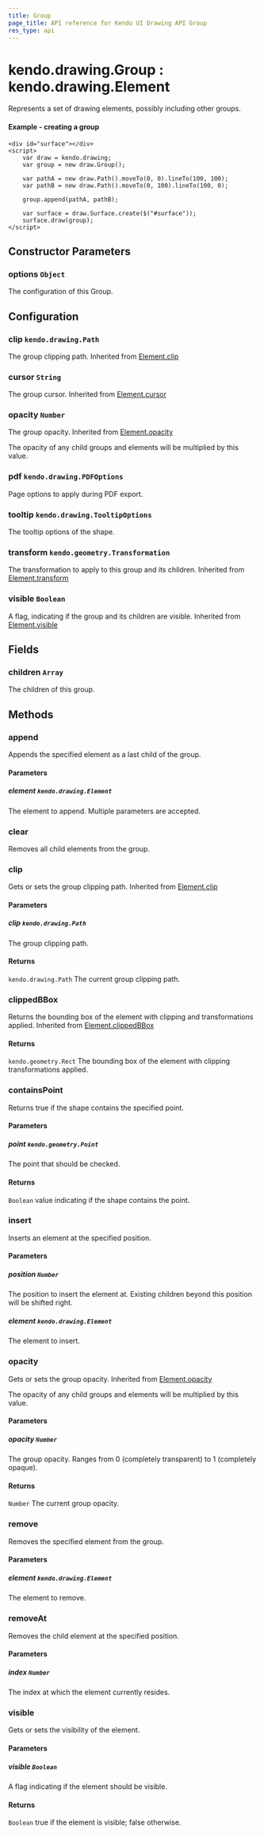 ```yaml
---
title: Group
page_title: API reference for Kendo UI Drawing API Group
res_type: api
---
```


# kendo.drawing.Group : kendo.drawing.Element
Represents a set of drawing elements, possibly including other groups.

#### Example - creating a group
    <div id="surface"></div>
    <script>
        var draw = kendo.drawing;
        var group = new draw.Group();

        var pathA = new draw.Path().moveTo(0, 0).lineTo(100, 100);
        var pathB = new draw.Path().moveTo(0, 100).lineTo(100, 0);

        group.append(pathA, pathB);

        var surface = draw.Surface.create($("#surface"));
        surface.draw(group);
    </script>

## Constructor Parameters

### options `Object`
The configuration of this Group.

## Configuration

### clip `kendo.drawing.Path`
The group clipping path.
Inherited from [Element.clip](element#configuration-clip)

### cursor `String`
The group cursor.
Inherited from [Element.cursor](element#configuration-cursor)

### opacity `Number`
The group opacity.
Inherited from [Element.opacity](element#configuration-opacity)

The opacity of any child groups and elements will be multiplied by this value.

### pdf `kendo.drawing.PDFOptions`
Page options to apply during PDF export.

### tooltip `kendo.drawing.TooltipOptions`
The tooltip options of the shape.

### transform `kendo.geometry.Transformation`
The transformation to apply to this group and its children.
Inherited from [Element.transform](element#configuration-transform)

### visible `Boolean`
A flag, indicating if the group and its children are visible.
Inherited from [Element.visible](element#configuration-visible)

## Fields

### children `Array`
The children of this group.

## Methods

### append
Appends the specified element as a last child of the group.

#### Parameters

##### element `kendo.drawing.Element`
The element to append. Multiple parameters are accepted.


### clear
Removes all child elements from the group.


### clip
Gets or sets the group clipping path.
Inherited from [Element.clip](element#methods-clip)

#### Parameters

##### clip `kendo.drawing.Path`
The group clipping path.

#### Returns
`kendo.drawing.Path` The current group clipping path.


### clippedBBox
Returns the bounding box of the element with clipping and transformations applied.
Inherited from [Element.clippedBBox](element#methods-clippedBBox)

#### Returns
`kendo.geometry.Rect` The bounding box of the element with clipping transformations applied.

### containsPoint
Returns true if the shape contains the specified point.

#### Parameters

##### point `kendo.geometry.Point`
The point that should be checked.

#### Returns
`Boolean` value indicating if the shape contains the point.

### insert
Inserts an element at the specified position.

#### Parameters

##### position `Number`
The position to insert the element at. Existing children beyond this position will be shifted right.

##### element `kendo.drawing.Element`
The element to insert.


### opacity
Gets or sets the group opacity.
Inherited from [Element.opacity](element#methods-opacity)

The opacity of any child groups and elements will be multiplied by this value.

#### Parameters

##### opacity `Number`
The group opacity. Ranges from 0 (completely transparent) to 1 (completely opaque).

#### Returns
`Number` The current group opacity.


### remove
Removes the specified element from the group.

#### Parameters

##### element `kendo.drawing.Element`
The element to remove.


### removeAt
Removes the child element at the specified position.

#### Parameters

##### index `Number`
The index at which the element currently resides.


### visible
Gets or sets the visibility of the element.

#### Parameters

##### visible `Boolean`
A flag indicating if the element should be visible.

#### Returns
`Boolean` true if the element is visible; false otherwise.

